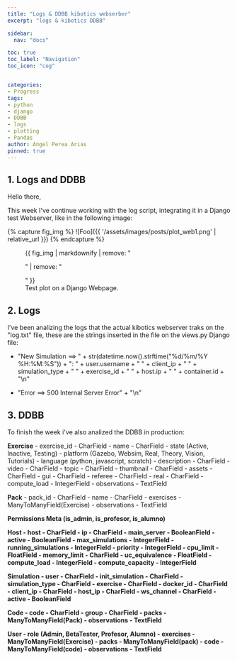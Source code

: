 ```yaml
---
title: "Logs & DDBB kibotics webserber"
excerpt: "logs & kibotics DDBB"

sidebar:
  nav: "docs"

toc: true
toc_label: "Navigation"
toc_icon: "cog"


categories:
- Progress
tags:
- python
- django
- DDBB
- logs
- plotting
- Pandas
author: Angel Perea Arias
pinned: true
---
```




## 1. Logs and DDBB

Hello there,

This week I've continue working with the log script, integrating it in a Django test Webserver, like in the following image:

{% capture fig_img %}
![Foo]({{ '/assets/images/posts/plot_web1.png' | relative_url }})
{% endcapture %}

<figure>
  {{ fig_img | markdownify | remove: "<p>" | remove: "</p>" }}
  <figcaption>Test plot on a Django Webpage.</figcaption>
</figure>

## 2. Logs

I've been analizing the logs that the actual kibotics webserver traks on the "log.txt" file, these are the strings inserted in the file on the views.py Django file:

- "New Simulation ==> " + str(datetime.now().strftime("%d/%m/%Y %H:%M:%S")) + ": " + user.username + " " + client_ip + " " + simulation_type + " " + exercise_id + " " + host.ip + " " + container.id + "\n"

- "Error ==> 500 Internal Server Error" + "\n"

## 3. DDBB

To finish the week i've also analized the DDBB in production:

<b>Exercise</b>
	- exercise_id - CharField
	- name - CharField
	- state (Active, Inactive, Testing)
	- platform (Gazebo, Websim, Real, Theory, Vision, Tutorials)
	- language (python, javascript, scratch)
	- description - CharField
	- video - CharField
	- topic - CharField
	- thumbnail - CharField
	- assets - CharField
	- gui - CharField
	- referee - CharField
	- real - CharField
	- compute_load - IntegerField
	- observations - TextField

<b>Pack</b>
	- pack_id - CharField
	- name - CharField
	- exercises - ManyToManyField(Exercise)
	- observations - TextField

<b>Permissions<b> Meta (is_admin, is_profesor, is_alumno)

<b>Host</b>
	- host - CharField
	- ip - CharField
	- main_server - BooleanField
	- active - BooleanField
	- max_simulations - IntegerField
	- running_simulations - IntegerField
	- priority - IntegerField
	- cpu_limit - FloatField
	- memory_limit - CharField
	- uc_equivalence - FloatField
	- compute_load - IntegerField
	- compute_capacity - IntegerField

<b>Simulation</b>
	- user - CharField
	- init_simulation - CharField
	- simulation_type - CharField
	- exercise - CharField
	- docker_id - CharField
	- client_ip - CharField
	- host_ip - CharField
	- ws_channel - CharField
	- active - BooleanField

<b>Code</b>
	- code - CharField
	- group - CharField
	- packs - ManyToManyField(Pack)
	- observations - TextField

<b>User</b>
	- role (Admin, BetaTester, Profesor, Alumno)
	- exercises - ManyToManyField(Exercise)
	- packs - ManyToManyField(pack)
	- code - ManyToManyField(code)
	- observations - TextField
